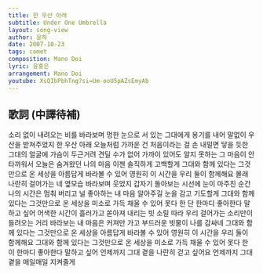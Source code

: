 ```yaml
---
title: 한 우산 아래
subtitle: Under One Umbrella
layout: song-view
author: 윤하
date: 2007-10-23
tags: comet
composition: Mano Doi
lyric: 윤홍은
arrangement: Mano Doi
youtube: XsQIbPbhTng?si=Um-ooU5pAZsEmyAb
---
```


## 歌詞 (中譯待補)

소리 없이 내려오는 비를 바라보며
멍한 눈으로 서 있는 그대에게
용기를 내어 말없이 우산을 받쳐주었지
한 우산 아래
오늘처럼 가까운 건 처음이라는 걸
손 내밀면 닿을 듯한 그대의 얼굴에
가슴이 두근거려 견딜 수가 없어
가까이 있어도
알지 못하는 그 마음이 안타까워서
오늘은 숨겨왔던 나의 마음
이젠 솔직하게 고백할게
그대와 함께 있다는 그것만으로
온 세상을 아름답게 바라볼 수 있어
영원히 이 시간을 우리 둘이 함께해요
몰래 나란히 걸어가는 네 옆모습
바라보며 웃었지
갑자기 돌아보는 시선에
눈이 마주친 순간 나의 시간은 멈춰 버리고
널 좋아하는 내 마음 알아주길
눈을 감고 기도할게
그대와 함께 있다는 그것만으로
온 세상을 미소로 가득 채울 수 있어
못다 한 단 한마디 좋아한다 말하고 싶어
어색한 시간이 흘러가고
쏟아져 내리는 빗 소릴 따라
우리 걸어가는 소리만이 들려오는 거리
바라보는 내 마음은 커져만 가고
부드러운 빗물이 나를 감싸네
그대와 함께 있다는 그것만으로
온 세상을 아름답게 바라볼 수 있어
영원히 이 시간을 우리 둘이 함께해요
그대와 함께 있다는 그것만으로
온 세상을 미소로 가득 채울 수 있어
못다 한 이 한마디 좋아한다 말하고 싶어
언제까지 그대 곁을
나란히 걷고 싶어요
언제까지 그대 곁을
매일매일 지켜줄게

